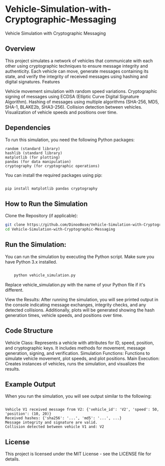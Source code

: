 # Vehicle-Simulation-with-Cryptographic-Messaging
Vehicle Simulation with Cryptographic Messaging
## Overview

This project simulates a network of vehicles that communicate with each other using cryptographic techniques to ensure message integrity and authenticity. Each vehicle can move, generate messages containing its state, and verify the integrity of received messages using hashing and digital signatures.
Features

Vehicle movement simulation with random speed variations.
    Cryptographic signing of messages using ECDSA (Elliptic Curve Digital Signature Algorithm).
    Hashing of messages using multiple algorithms (SHA-256, MD5, SHA-1, BLAKE2b, SHA3-256).
Collision detection between vehicles.
    Visualization of vehicle speeds and positions over time.

## Dependencies
To run this simulation, you need the following Python packages:

    random (standard library)
    hashlib (standard library)
    matplotlib (for plotting)
    pandas (for data manipulation)
    cryptography (for cryptographic operations)

You can install the required packages using pip:

```bash

pip install matplotlib pandas cryptography
```

## How to Run the Simulation

Clone the Repository (if applicable):

```bash
git clone https://github.com/DinooBose/Vehicle-Simulation-with-Cryptographic-Messaging.git
cd Vehicle-Simulation-with-Cryptographic-Messaging
```
## Run the Simulation:
You can run the simulation by executing the Python script. Make sure you have Python 3.x installed.

```bash

    python vehicle_simulation.py
```
 Replace vehicle_simulation.py with the name of your Python file if it's different.

View the Results:
    After running the simulation, you will see printed output in the console indicating message exchanges, integrity checks, and any detected collisions. Additionally, plots will be generated showing the hash generation times, vehicle speeds, and positions over time.

## Code Structure

Vehicle Class: Represents a vehicle with attributes for ID, speed, position, and cryptographic keys. It includes methods for movement, message generation, signing, and verification.
    Simulation Functions: Functions to simulate vehicle movement, plot speeds, and plot positions.
    Main Execution: Creates instances of vehicles, runs the simulation, and visualizes the results.

## Example Output

When you run the simulation, you will see output similar to the following:

```Code

Vehicle V1 received message from V2: {'vehicle_id': 'V2', 'speed': 50, 'position': (10, 20)}
Received hashes: {'sha256': '...', 'md5': '...', ...}
Message integrity and signature are valid.
Collision detected between vehicle V1 and: V2
```
## License

This project is licensed under the MIT License - see the LICENSE file for details.

